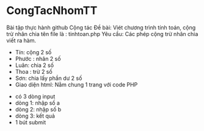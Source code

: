 # CongTacNhomTT
Bài tập thực hành github Cộng tác
Đề bài: Viét chương trình tính toán, cộng trừ nhân chia
tên file là : tinhtoan.php
Yêu cầu: Các phép cộng trừ nhân chia viết ra hàm.
- Tín: cộng 2 số
- Phước : nhân 2 số
- Luân: chia 2 số
- Thoa : trừ 2 số
- Sơn: chia lấy phần dư 2 số
- Giao diện html: Nằm chung 1 trang với code PHP
+ có 3 dòng input
+ dòng 1: nhập số a
+ dòng 2: nhập số b
+ dòng 3: kết quả
+ 1 bút submit
